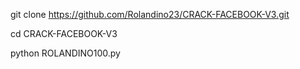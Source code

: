 git clone https://github.com/Rolandino23/CRACK-FACEBOOK-V3.git

cd CRACK-FACEBOOK-V3

python ROLANDINO100.py
